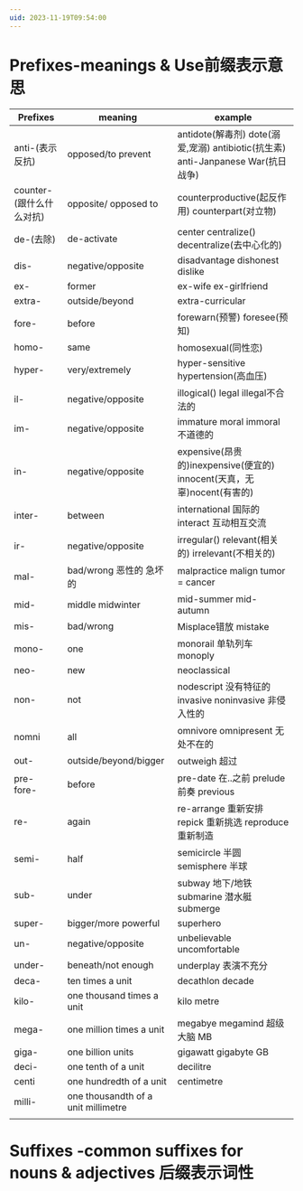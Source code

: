 ```yaml
---
uid: 2023-11-19T09:54:00
---
```

# Prefixes-meanings & Use前缀表示意思
| Prefixes                 | meaning                             | example                                                                          |
| ------------------------ | ----------------------------------- | -------------------------------------------------------------------------------- |
| anti-(表示反抗)          | opposed/to prevent                  | antidote(解毒剂) dote(溺爱,宠溺) antibiotic(抗生素) anti-Janpanese War(抗日战争) |
| counter-(跟什么什么对抗) | opposite/ opposed to                | counterproductive(起反作用) counterpart(对立物)                                  |
| de-(去除)                | de-activate                         | center centralize() decentralize(去中心化的)                                     |
| dis-                     | negative/opposite                   | disadvantage dishonest dislike                                                   |
| ex-                      | former                              | ex-wife ex-girlfriend                                                            |
| extra-                   | outside/beyond                      | extra-curricular                                                                 |
| fore-                    | before                              | forewarn(预警) foresee(预知)                                                     |
| homo-                    | same                                | homosexual(同性恋)                                                               |
| hyper-                   | very/extremely                      | hyper-sensitive hypertension(高血压)                                             |
| il-                      | negative/opposite                   | illogical() legal illegal不合法的                                                |
| im-                      | negative/opposite                   | immature moral immoral不道德的                                                   |
| in-                      | negative/opposite                   | expensive(昂贵的)inexpensive(便宜的) innocent(天真，无辜)nocent(有害的)          |
| inter-                   | between                             | international 国际的 interact 互动相互交流                                       |
| ir-                      | negative/opposite                   | irregular() relevant(相关的) irrelevant(不相关的)                                |
| mal-                     | bad/wrong 恶性的 急坏的             | malpractice malign tumor = cancer                                                |
| mid-                     | middle midwinter                    | mid-summer mid-autumn                                                            |
| mis-                     | bad/wrong                           | Misplace错放 mistake                                                             |
| mono-                    | one                                 | monorail 单轨列车 monoply                                                        |
| neo-                     | new                                 | neoclassical                                                                     |
| non-                     | not                                 | nodescript 没有特征的 invasive noninvasive 非侵入性的                            |
| nomni                    | all                                 | omnivore omnipresent 无处不在的                                                  |
| out-                     | outside/beyond/bigger               | outweigh 超过                                                                    |
| pre- fore-               | before                              | pre-date 在..之前 prelude 前奏 previous                                          |
| re-                      | again                               | re-arrange 重新安排 repick 重新挑选 reproduce重新制造                            |
| semi-                    | half                                | semicircle 半圆 semisphere 半球                                                  |
| sub-                     | under                               | subway 地下/地铁 submarine 潜水艇 submerge                                       |
| super-                   | bigger/more powerful                | superhero                                                                        |
| un-                      | negative/opposite                   | unbelievable uncomfortable                                                       |
| under-                   | beneath/not enough                  | underplay 表演不充分                                                             |
| deca-                    | ten times a unit                    | decathlon decade                                                                 |
| kilo-                    | one thousand times a unit           | kilo metre                                                                       |
| mega-                    | one million times a unit            | megabye megamind 超级大脑 MB                                                     |
| giga-                    | one billion units                   | gigawatt gigabyte GB                                                             |
| deci-                    | one tenth of a unit                 | decilitre                                                                        |
| centi                    | one hundredth of a unit             | centimetre                                                                       |
| milli-                   | one thousandth of a unit millimetre |                                                                                  |
|                          |                                     |                                                                                  |

# Suffixes -common suffixes for nouns & adjectives 后缀表示词性
